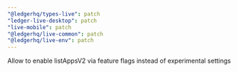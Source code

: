 ```yaml
---
"@ledgerhq/types-live": patch
"ledger-live-desktop": patch
"live-mobile": patch
"@ledgerhq/live-common": patch
"@ledgerhq/live-env": patch
---
```


Allow to enable listAppsV2 via feature flags instead of experimental settings
